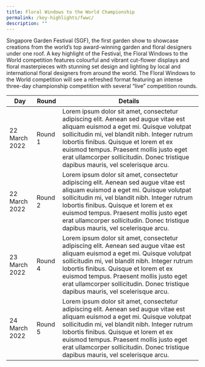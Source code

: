 ```yaml
---
title: Floral Windows to the World Championship
permalink: /key-highlights/fwwc/
description: ""
---
```



Singapore Garden Festival (SGF), the first garden show to showcase creations from the world’s top award-winning garden and floral designers under one roof. A key highlight of the Festival, the Floral Windows to the World competition features colourful and vibrant cut-flower displays and floral masterpieces with stunning set design and lighting by local and international floral designers from around the world. The Floral Windows to the World competition will see a refreshed format featuring an intense three-day championship competition with several “live” competition rounds.




| Day | Round | Details |
| -------- | -------- | -------- |
| 22 March 2022     | Round 1     | Lorem ipsum dolor sit amet, consectetur adipiscing elit. Aenean sed augue vitae est aliquam euismod a eget mi. Quisque volutpat sollicitudin mi, vel blandit nibh. Integer rutrum lobortis finibus. Quisque et lorem et ex euismod tempus. Praesent mollis justo eget erat ullamcorper sollicitudin. Donec tristique dapibus mauris, vel scelerisque arcu.     |
| 22 March 2022     | Round 2     | Lorem ipsum dolor sit amet, consectetur adipiscing elit. Aenean sed augue vitae est aliquam euismod a eget mi. Quisque volutpat sollicitudin mi, vel blandit nibh. Integer rutrum lobortis finibus. Quisque et lorem et ex euismod tempus. Praesent mollis justo eget erat ullamcorper sollicitudin. Donec tristique dapibus mauris, vel scelerisque arcu.     |
| 23 March 2022     | Round 4     | Lorem ipsum dolor sit amet, consectetur adipiscing elit. Aenean sed augue vitae est aliquam euismod a eget mi. Quisque volutpat sollicitudin mi, vel blandit nibh. Integer rutrum lobortis finibus. Quisque et lorem et ex euismod tempus. Praesent mollis justo eget erat ullamcorper sollicitudin. Donec tristique dapibus mauris, vel scelerisque arcu.     |
| 24 March 2022     | Round 5     |Lorem ipsum dolor sit amet, consectetur adipiscing elit. Aenean sed augue vitae est aliquam euismod a eget mi. Quisque volutpat sollicitudin mi, vel blandit nibh. Integer rutrum lobortis finibus. Quisque et lorem et ex euismod tempus. Praesent mollis justo eget erat ullamcorper sollicitudin. Donec tristique dapibus mauris, vel scelerisque arcu.     |